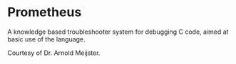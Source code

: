 # Prometheus
A knowledge based troubleshooter system for debugging C code, aimed at basic use of the language.

Courtesy of Dr. Arnold Meijster.
